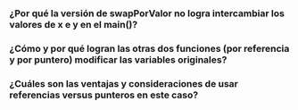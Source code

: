 ### ¿Por qué la versión de swapPorValor no logra intercambiar los valores de x e y en el main()?

### ¿Cómo y por qué logran las otras dos funciones (por referencia y por puntero) modificar las variables originales?

### ¿Cuáles son las ventajas y consideraciones de usar referencias versus punteros en este caso?

```cpp


```
